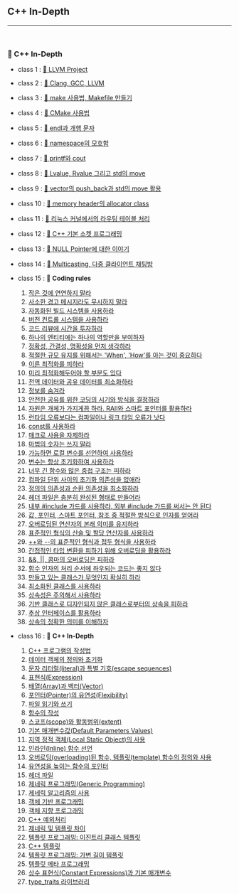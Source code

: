 ## C++ In-Depth

***

<br>

### :pushpin: C++ In-Depth

- class 1 : [:page_facing_up: LLVM Project](https://github.com/Lee-HyeongSeok/Tech-For-Developer/blob/master/Tech/c%2B%2BIn-Depth/LLVM%20project.md)

- class 2 : [:page_facing_up: Clang, GCC, LLVM](https://github.com/Lee-HyeongSeok/Tech-For-Developer/blob/master/Tech/c%2B%2BIn-Depth/LLVM%20project.md)

- class 3 : [:page_facing_up: make 사용법, Makefile 만들기](https://github.com/Lee-HyeongSeok/Tech-For-Developer/blob/master/Tech/c%2B%2BIn-Depth/make%20%EC%82%AC%EC%9A%A9%EB%B2%95.md)

- class 4 : [:page_facing_up: CMake 사용법](https://github.com/Lee-HyeongSeok/Tech-For-Developer/blob/master/Tech/c%2B%2BIn-Depth/CMake%20%EC%82%AC%EC%9A%A9%EB%B2%95.md)

- class 5 : [:page_facing_up: endl과 개행 문자](https://github.com/Lee-HyeongSeok/Tech-For-Developer/blob/master/Tech/c%2B%2BIn-Depth/endl%EA%B3%BC%20%EA%B0%9C%ED%96%89%EB%AC%B8%EC%9E%90.md)

- class 6 : [:page_facing_up: namespace의 모호함](https://github.com/Lee-HyeongSeok/Tech-For-Developer/blob/master/Tech/c%2B%2BIn-Depth/namespace%EC%9D%98%20%EB%AA%A8%ED%98%B8%ED%95%A8.md)

- class 7 : [:page_facing_up: printf와 cout](https://github.com/Lee-HyeongSeok/Tech-For-Developer/blob/master/Tech/c%2B%2BIn-Depth/printf%20%26%20cout.md)

- class 8 : [:page_facing_up: Lvalue, Rvalue 그리고 std의 move](https://github.com/Lee-HyeongSeok/Tech-For-Developer/blob/master/Tech/c%2B%2BIn-Depth/Lvalue%2C%20Rvalue%20%EA%B7%B8%EB%A6%AC%EA%B3%A0%20std%EC%9D%98move.md)

- class 9 : [:page_facing_up: vector의 push_back과 std의 move 활용](https://github.com/Lee-HyeongSeok/Tech-For-Developer/blob/master/Tech/c%2B%2BIn-Depth/vector%EC%9D%98push_back%EA%B3%BC%20std%EC%9D%98%20move.md)

- class 10 : [:page_facing_up: memory header의 allocator class](https://github.com/Lee-HyeongSeok/Tech-For-Developer/blob/master/Tech/c%2B%2BIn-Depth/Memory%20%ED%97%A4%EB%8D%94%EC%9D%98%20allocator%20class.md)

- class 11 : [:page_facing_up: 리눅스 커널에서의 라우팅 테이블 처리](https://github.com/Lee-HyeongSeok/Tech-For-Developer/blob/master/Tech/c%2B%2BIn-Depth/%EB%A6%AC%EB%88%85%EC%8A%A4%20%EC%BB%A4%EB%84%90%EC%97%90%EC%84%9C%EC%9D%98%20%EB%9D%BC%EC%9A%B0%ED%8C%85%20%ED%85%8C%EC%9D%B4%EB%B8%94%20%EC%B2%98%EB%A6%AC.md)

- class 12 : [:page_facing_up: C++ 기본 소켓 프로그래밍](https://github.com/Lee-HyeongSeok/Tech-For-Developer/blob/master/Tech/c%2B%2BIn-Depth/C%2B%2B%20Network%20Programming.md)

- class 13 : [:page_facing_up: NULL Pointer에 대한 이야기](https://github.com/Lee-HyeongSeok/Tech-For-Developer/blob/master/Tech/c%2B%2BIn-Depth/Null%20%ED%8F%AC%EC%9D%B8%ED%84%B0.md)

- class 14 : [:page_facing_up: Multicasting, 다중 클라이언트 채팅방](https://github.com/Lee-HyeongSeok/Tech-For-Developer/tree/master/Tech/c%2B%2BIn-Depth/Multicasting%20Programming)

- class 15 : :page_facing_up: **Coding rules**
  1. [작은 것에 연연하지 말라](https://github.com/Lee-HyeongSeok/Tech-For-Developer/blob/master/Tech/c%2B%2BIn-Depth/c%2B%2B%20coding%20rules/C%2B%2B%20In-Depth%20Coding%20rules(class%201).md)
  2. [사소한 경고 메시지라도 무시하지 말라](https://github.com/Lee-HyeongSeok/Tech-For-Developer/blob/master/Tech/c%2B%2BIn-Depth/c%2B%2B%20coding%20rules/C%2B%2B%20In-Depth%20Coding%20rules(class%202).md)
  3. [자동화된 빌드 시스템을 사용하라](https://github.com/Lee-HyeongSeok/Tech-For-Developer/blob/master/Tech/c%2B%2BIn-Depth/c%2B%2B%20coding%20rules/C%2B%2B%20In-Depth%20Coding%20rules(class%203).md)
  4. [버전 컨트롤 시스템을 사용하라](https://github.com/Lee-HyeongSeok/Tech-For-Developer/blob/master/Tech/c%2B%2BIn-Depth/c%2B%2B%20coding%20rules/C%2B%2B%20In-Depth%20Coding%20rules(class%204).md)
  5. [코드 리뷰에 시간을 투자하라](https://github.com/Lee-HyeongSeok/Tech-For-Developer/blob/master/Tech/c%2B%2BIn-Depth/c%2B%2B%20coding%20rules/C%2B%2B%20In-Depth%20Coding%20rules(class%205).md)
  6. [하나의 엔티티에는 하나의 역할만을 부여하자](https://github.com/Lee-HyeongSeok/Tech-For-Developer/blob/master/Tech/c%2B%2BIn-Depth/c%2B%2B%20coding%20rules/C%2B%2B%20In-Depth%20Coding%20rules(class%206).md)
  7. [정확성, 간결성, 명확성을 먼저 생각하라](https://github.com/Lee-HyeongSeok/Tech-For-Developer/blob/master/Tech/c%2B%2BIn-Depth/c%2B%2B%20coding%20rules/C%2B%2B%20In-Depth%20Coding%20rules(class%207).md)
  8. [적절한 규모 유지를 위해서는 'When', 'How'를 아는 것이 중요하다](https://github.com/Lee-HyeongSeok/Tech-For-Developer/blob/master/Tech/c%2B%2BIn-Depth/c%2B%2B%20coding%20rules/C%2B%2B%20In-Depth%20Coding%20rules(class%208).md)
  9. [이른 최적화를 피하라](https://github.com/Lee-HyeongSeok/Tech-For-Developer/blob/master/Tech/c%2B%2BIn-Depth/c%2B%2B%20coding%20rules/C%2B%2B%20In-Depth%20Coding%20rules(class%209).md)
  10. [미리 최적화해두어야 할 부분도 있다](https://github.com/Lee-HyeongSeok/Tech-For-Developer/blob/master/Tech/c%2B%2BIn-Depth/c%2B%2B%20coding%20rules/C%2B%2B%20In-Depth%20Coding%20rules(class%2010).md)
  11. [전역 데이터와 공유 데이터를 최소화하라](https://github.com/Lee-HyeongSeok/Tech-For-Developer/blob/master/Tech/c%2B%2BIn-Depth/c%2B%2B%20coding%20rules/C%2B%2B%20In-Depth%20Coding%20rules(class%2011).md)
  12. [정보를 숨겨라](https://github.com/Lee-HyeongSeok/Tech-For-Developer/blob/master/Tech/c%2B%2BIn-Depth/c%2B%2B%20coding%20rules/C%2B%2B%20In-Depth%20Coding%20rules(class%2012).md)
  13. [안전한 공유를 위한 코딩의 시기와 방식을 결정하라](https://github.com/Lee-HyeongSeok/Tech-For-Developer/blob/master/Tech/c%2B%2BIn-Depth/c%2B%2B%20coding%20rules/C%2B%2B%20In-Depth%20Coding%20rules(class%2013).md)
  14. [자원은 개체가 가지게끔 하라. RAII와 스마트 포인터를 활용하라](https://github.com/Lee-HyeongSeok/Tech-For-Developer/blob/master/Tech/c%2B%2BIn-Depth/c%2B%2B%20coding%20rules/C%2B%2B%20In-Depth%20Coding%20rules(class%2014).md)
  15. [런타임 오류보다는 컴파일이나 링크 타임 오류가 낫다](https://github.com/Lee-HyeongSeok/Tech-For-Developer/blob/master/Tech/c%2B%2BIn-Depth/c%2B%2B%20coding%20rules/C%2B%2B%20In-Depth%20Coding%20rules(class%2015).md)
  16. [const를 사용하라](https://github.com/Lee-HyeongSeok/Tech-For-Developer/blob/master/Tech/c%2B%2BIn-Depth/c%2B%2B%20coding%20rules/C%2B%2B%20In-Depth%20Coding%20rules(class%2016).md)
  17. [매크로 사용을 자제하라](https://github.com/Lee-HyeongSeok/Tech-For-Developer/blob/master/Tech/c%2B%2BIn-Depth/c%2B%2B%20coding%20rules/C%2B%2B%20In-Depth%20Coding%20rules(class%2017).md)
  18. [마법의 숫자는 쓰지 말라](https://github.com/Lee-HyeongSeok/Tech-For-Developer/blob/master/Tech/c%2B%2BIn-Depth/c%2B%2B%20coding%20rules/C%2B%2B%20In-Depth%20Coding%20rules(class%2018).md)
  19. [가능하면 로컬 변수를 선언하여 사용하라](https://github.com/Lee-HyeongSeok/Tech-For-Developer/blob/master/Tech/c%2B%2BIn-Depth/c%2B%2B%20coding%20rules/C%2B%2B%20In-Depth%20Coding%20rules(class%2019).md)
  20. [변수는 항상 초기화하여 사용하라](https://github.com/Lee-HyeongSeok/Tech-For-Developer/blob/master/Tech/c%2B%2BIn-Depth/c%2B%2B%20coding%20rules/C%2B%2B%20In-Depth%20Coding%20rules(class%2020).md)
  21. [너무 긴 함수와 많은 중첩 구조는 피하라](https://github.com/Lee-HyeongSeok/Tech-For-Developer/blob/master/Tech/c%2B%2BIn-Depth/c%2B%2B%20coding%20rules/C%2B%2B%20In-Depth%20Coding%20rules(class%2021).md)
  22. [컴파일 단위 사이의 초기화 의존성을 없애라](https://github.com/Lee-HyeongSeok/Tech-For-Developer/blob/master/Tech/c%2B%2BIn-Depth/c%2B%2B%20coding%20rules/C%2B%2B%20In-Depth%20Coding%20rules(class%2022).md)
  23. [정의의 의존성과 순환 의존성을 최소화하라](https://github.com/Lee-HyeongSeok/Tech-For-Developer/blob/master/Tech/c%2B%2BIn-Depth/c%2B%2B%20coding%20rules/C%2B%2B%20In-Depth%20Coding%20rules(class%2023).md)
  24. [헤더 파일은 충분히 완성된 형태로 만들어라](https://github.com/Lee-HyeongSeok/Tech-For-Developer/blob/master/Tech/c%2B%2BIn-Depth/c%2B%2B%20coding%20rules/C%2B%2B%20In-Depth%20Coding%20rules(class%2024).md)
  25. [내부 #include 가드를 사용하라, 외부 #include 가드를 써서는 안 된다](https://github.com/Lee-HyeongSeok/Tech-For-Developer/blob/master/Tech/c%2B%2BIn-Depth/c%2B%2B%20coding%20rules/C%2B%2B%20In-Depth%20Coding%20rules(class%2025).md)
  26. [값, 포인터, 스마트 포인터, 참조 중 적절한 방식으로 인자를 얻어라](https://github.com/Lee-HyeongSeok/Tech-For-Developer/blob/master/Tech/c%2B%2BIn-Depth/c%2B%2B%20coding%20rules/C%2B%2B%20In-Depth%20Coding%20rules(class%2026).md)
  27. [오버로딩된 연산자의 본래 의미를 유지하라](https://github.com/Lee-HyeongSeok/Tech-For-Developer/blob/master/Tech/c%2B%2BIn-Depth/c%2B%2B%20coding%20rules/C%2B%2B%20In-Depth%20Coding%20rules(class%2027).md)
  28. [표준적인 형식의 산술 및 할당 연산자를 사용하라](https://github.com/Lee-HyeongSeok/Tech-For-Developer/blob/master/Tech/c%2B%2BIn-Depth/c%2B%2B%20coding%20rules/C%2B%2B%20In-Depth%20Coding%20rules(class%2028).md)
  29. [++와 --의 표준적인 형식과 접두 형식을 사용하라](https://github.com/Lee-HyeongSeok/Tech-For-Developer/blob/master/Tech/c%2B%2BIn-Depth/c%2B%2B%20coding%20rules/C%2B%2B%20In-Depth%20Coding%20rules(class%2029).md)
  30. [간접적인 타입 변환을 피하기 위해 오버로딩을 활용하라](https://github.com/Lee-HyeongSeok/Tech-For-Developer/blob/master/Tech/c%2B%2BIn-Depth/c%2B%2B%20coding%20rules/C%2B%2B%20In-Depth%20Coding%20rules(class%2030).md)
  31. [&&, ||, 콤마의 오버로딩은 피하라](https://github.com/Lee-HyeongSeok/Tech-For-Developer/blob/master/Tech/c%2B%2BIn-Depth/c%2B%2B%20coding%20rules/C%2B%2B%20In-Depth%20Coding%20rules(class%2031).md)
  32. [함수 인자의 처리 순서에 좌우되는 코드는 좋지 않다](https://github.com/Lee-HyeongSeok/Tech-For-Developer/blob/master/Tech/c%2B%2BIn-Depth/c%2B%2B%20coding%20rules/C%2B%2B%20In-Depth%20Coding%20rules(class%2032).md)
  33. [만들고 있는 클래스가 무엇인지 확실히 하라](https://github.com/Lee-HyeongSeok/Tech-For-Developer/blob/master/Tech/c%2B%2BIn-Depth/c%2B%2B%20coding%20rules/C%2B%2B%20In-Depth%20Coding%20rules(class%2033).md)
  34. [최소화된 클래스를 사용하라](https://github.com/Lee-HyeongSeok/Tech-For-Developer/blob/master/Tech/c%2B%2BIn-Depth/c%2B%2B%20coding%20rules/C%2B%2B%20In-Depth%20Coding%20rules(class%2034).md)
  35. [상속성은 주의해서 사용하라](https://github.com/Lee-HyeongSeok/Tech-For-Developer/blob/master/Tech/c%2B%2BIn-Depth/c%2B%2B%20coding%20rules/C%2B%2B%20In-Depth%20Coding%20rules(class%2035).md)
  36. [기반 클래스로 디자인되지 않은 클래스로부터의 상속을 피하라](https://github.com/Lee-HyeongSeok/Tech-For-Developer/blob/master/Tech/c%2B%2BIn-Depth/c%2B%2B%20coding%20rules/C%2B%2B%20In-Depth%20Coding%20rules(class%2036).md)
  37. [추상 인터페이스를 활용하라](https://github.com/Lee-HyeongSeok/Tech-For-Developer/blob/master/Tech/c%2B%2BIn-Depth/c%2B%2B%20coding%20rules/C%2B%2B%20In-Depth%20Coding%20rules(class%2037).md)
  38. [상속의 정확한 의미를 이해하자](https://github.com/Lee-HyeongSeok/Tech-For-Developer/blob/master/Tech/c%2B%2BIn-Depth/c%2B%2B%20coding%20rules/C%2B%2B%20In-Depth%20Coding%20rules(class%2038).md)
  
- class 16 : :page_facing_up: **C++ In-Depth**
  1. [C++ 프로그램의 작성법](https://github.com/Lee-HyeongSeok/Tech-For-Developer/blob/master/Tech/c%2B%2BIn-Depth/c%2B%2B%20in-depth/%5B1%5DC%2B%2B%20%ED%94%84%EB%A1%9C%EA%B7%B8%EB%9E%A8%EC%9D%98%20%EC%9E%91%EC%84%B1%EB%B2%95.md)
  2. [데이터 객체의 정의와 초기화](https://github.com/Lee-HyeongSeok/Tech-For-Developer/blob/master/Tech/c%2B%2BIn-Depth/c%2B%2B%20in-depth/%5B2%5D%EB%8D%B0%EC%9D%B4%ED%84%B0%20%EA%B0%9D%EC%B2%B4(data%20object)%EC%9D%98%20%EC%A0%95%EC%9D%98(definition)%EC%99%80%20%EC%B4%88%EA%B8%B0%ED%99%94.md)
  3. [문자 리터럴(literal)과 특별 기호(escape sequences)](https://github.com/Lee-HyeongSeok/Tech-For-Developer/blob/master/Tech/c%2B%2BIn-Depth/c%2B%2B%20in-depth/%5B3%5D%EB%AC%B8%EC%9E%90%20%EB%A6%AC%ED%84%B0%EB%9F%B4(literal)%EA%B3%BC%20%ED%8A%B9%EB%B3%84%20%EA%B8%B0%ED%98%B8.md)
  4. [표현식(Expression)](https://github.com/Lee-HyeongSeok/Tech-For-Developer/blob/master/Tech/c%2B%2BIn-Depth/c%2B%2B%20in-depth/%5B4%5D%ED%91%9C%ED%98%84%EC%8B%9D(Expression).md)
  5. [배열(Array)과 벡터(Vector)](https://github.com/Lee-HyeongSeok/Tech-For-Developer/blob/master/Tech/c%2B%2BIn-Depth/c%2B%2B%20in-depth/%5B5%5D%EB%B0%B0%EC%97%B4(Array)%EA%B3%BC%20%EB%B2%A1%ED%84%B0(vector).md)
  6. [포인터(Pointer)의 유연성(Flexibility)](https://github.com/Lee-HyeongSeok/Tech-For-Developer/blob/master/Tech/c%2B%2BIn-Depth/c%2B%2B%20in-depth/%5B6%5D%ED%8F%AC%EC%9D%B8%ED%84%B0(Pointer)%EC%9D%98%20%EC%9C%A0%EC%97%B0%EC%84%B1(Flexibility).md)
  7. [파일 읽기와 쓰기](https://github.com/Lee-HyeongSeok/Tech-For-Developer/blob/master/Tech/c%2B%2BIn-Depth/c%2B%2B%20in-depth/%5B7%5D%ED%8C%8C%EC%9D%BC%20%EC%9D%BD%EA%B8%B0%EC%99%80%20%EC%93%B0%EA%B8%B0.md)
  8. [함수의 작성](https://github.com/Lee-HyeongSeok/Tech-For-Developer/blob/master/Tech/c%2B%2BIn-Depth/c%2B%2B%20in-depth/%5B8%5D%ED%95%A8%EC%88%98%EC%9D%98%20%EC%9E%91%EC%84%B1.md)
  9. [스코프(scope)와 활동범위(extent)](https://github.com/Lee-HyeongSeok/Tech-For-Developer/blob/master/Tech/c%2B%2BIn-Depth/c%2B%2B%20in-depth/%5B9%5D%EC%8A%A4%EC%BD%94%ED%94%84(scope)%EC%99%80%20%ED%99%9C%EB%8F%99%20%EB%B2%94%EC%9C%84(extent).md)
  10. [기본 매개변수값(Default Parameters Values)](https://github.com/Lee-HyeongSeok/Tech-For-Developer/blob/master/Tech/c%2B%2BIn-Depth/c%2B%2B%20in-depth/%5B10%5D%EA%B8%B0%EB%B3%B8%20%EB%A7%A4%EA%B0%9C%EB%B3%80%EC%88%98%EA%B0%92(Default%20Parameters%20Values).md)
  11. [지역 정적 객체(Local Static Object)의 사용](https://github.com/Lee-HyeongSeok/Tech-For-Developer/blob/master/Tech/c%2B%2BIn-Depth/c%2B%2B%20in-depth/%5B11%5D%EC%A7%80%EC%97%AD%20%EC%A0%95%EC%A0%81%20%EA%B0%9D%EC%B2%B4(Local%20Static%20Object)%EC%9D%98%20%EC%82%AC%EC%9A%A9.md)
  12. [인라인(Inline) 함수 선언](https://github.com/Lee-HyeongSeok/Tech-For-Developer/blob/master/Tech/c%2B%2BIn-Depth/c%2B%2B%20in-depth/%5B12%5D%EC%9D%B8%EB%9D%BC%EC%9D%B8(Inline)%20%ED%95%A8%EC%88%98%20%EC%84%A0%EC%96%B8.md)
  13. [오버로딩(overloading)된 함수, 템플릿(template) 함수의 정의와 사용](https://github.com/Lee-HyeongSeok/Tech-For-Developer/blob/master/Tech/c%2B%2BIn-Depth/c%2B%2B%20in-depth/%5B13%5D%EC%98%A4%EB%B2%84%EB%A1%9C%EB%94%A9(overloading)%EB%90%9C%20%ED%95%A8%EC%88%98%2C%20%ED%85%9C%ED%94%8C%EB%A6%BF(template)%20%ED%95%A8%EC%88%98%EC%9D%98%20%EC%A0%95%EC%9D%98%EC%99%80%20%EC%82%AC%EC%9A%A9.md)
  14. [유연성을 높이는 함수의 포인터](https://github.com/Lee-HyeongSeok/Tech-For-Developer/blob/master/Tech/c%2B%2BIn-Depth/c%2B%2B%20in-depth/%5B14%5D%EC%9C%A0%EC%97%B0%EC%84%B1%EC%9D%84%20%EB%86%92%EC%9D%B4%EB%8A%94%20%ED%95%A8%EC%88%98%EC%9D%98%20%ED%8F%AC%EC%9D%B8%ED%84%B0.md)
  15. [헤더 파일](https://github.com/Lee-HyeongSeok/Tech-For-Developer/blob/master/Tech/c%2B%2BIn-Depth/c%2B%2B%20in-depth/%5B15%5D%ED%97%A4%EB%8D%94%20%ED%8C%8C%EC%9D%BC(Header%20File).md)
  16. [제네릭 프로그래밍(Generic Programming)](https://github.com/Lee-HyeongSeok/Tech-For-Developer/blob/master/Tech/c%2B%2BIn-Depth/c%2B%2B%20in-depth/%5B16%5D%EC%A0%9C%EB%84%A4%EB%A6%AD%20%ED%94%84%EB%A1%9C%EA%B7%B8%EB%9E%98%EB%B0%8D(Generic%20Programming).md)
  17. [제네릭 알고리즘의 사용](https://github.com/Lee-HyeongSeok/Tech-For-Developer/blob/master/Tech/c%2B%2BIn-Depth/c%2B%2B%20in-depth/%5B17%5D%EC%A0%9C%EB%84%A4%EB%A6%AD%20%EC%95%8C%EA%B3%A0%EB%A6%AC%EC%A6%98%EC%9D%98%20%EC%82%AC%EC%9A%A9.md)
  18. [객체 기반 프로그래밍](https://github.com/Lee-HyeongSeok/Tech-For-Developer/blob/master/Tech/c%2B%2BIn-Depth/c%2B%2B%20in-depth/%5B18%5D%EA%B0%9D%EC%B2%B4%20%EA%B8%B0%EB%B0%98%20%ED%94%84%EB%A1%9C%EA%B7%B8%EB%9E%98%EB%B0%8D.md)
  19. [객체 지향 프로그래밍](https://github.com/Lee-HyeongSeok/Tech-For-Developer/blob/master/Tech/c%2B%2BIn-Depth/c%2B%2B%20in-depth/%5B19%5D%EA%B0%9D%EC%B2%B4%20%EC%A7%80%ED%96%A5%20%ED%94%84%EB%A1%9C%EA%B7%B8%EB%9E%98%EB%B0%8D.md)
  20. [C++ 예외처리](https://github.com/Lee-HyeongSeok/Tech-For-Developer/blob/master/Tech/c%2B%2BIn-Depth/c%2B%2B%20in-depth/%5B20%5D%EC%98%88%EC%99%B8%EC%B2%98%EB%A6%AC.md)
  21. [제네릭 및 템플릿 차이](https://github.com/Lee-HyeongSeok/Tech-For-Developer/blob/master/Tech/c%2B%2BIn-Depth/c%2B%2B%20in-depth/%5B21%5D%EC%A0%9C%EB%84%A4%EB%A6%AD%20%EB%B0%8F%20%ED%85%9C%ED%94%8C%EB%A6%BF.md)
  22. [템플릿 프로그래밍: 이진트리 클래스 템플릿](https://github.com/Lee-HyeongSeok/Tech-For-Developer/blob/master/Tech/c%2B%2BIn-Depth/c%2B%2B%20in-depth/%5B22%5D%ED%85%9C%ED%94%8C%EB%A6%BF%20%ED%94%84%EB%A1%9C%EA%B7%B8%EB%9E%98%EB%B0%8D(template%20programming)%20-%20%EC%9D%B4%EC%A7%84%ED%8A%B8%EB%A6%AC%20%ED%81%B4%EB%9E%98%EC%8A%A4%20%ED%85%9C%ED%94%8C%EB%A6%BF.md)
  23. [C++ 템플릿](https://github.com/Lee-HyeongSeok/Tech-For-Developer/blob/master/Tech/c%2B%2BIn-Depth/c%2B%2B%20in-depth/%5B23%5Dc%2B%2B%20%ED%85%9C%ED%94%8C%EB%A6%BF.md)
  24. [템플릿 프로그래밍: 가변 길이 템플릿](https://github.com/Lee-HyeongSeok/Tech-For-Developer/blob/master/Tech/c%2B%2BIn-Depth/c%2B%2B%20in-depth/%5B24%5D%ED%85%9C%ED%94%8C%EB%A6%BF%20%ED%94%84%EB%A1%9C%EA%B7%B8%EB%9E%98%EB%B0%8D%20-%20%EA%B0%80%EB%B3%80%20%EA%B8%B8%EC%9D%B4%20%ED%85%9C%ED%94%8C%EB%A6%BF.md)
  25. [템플릿 메타 프로그래밍](https://github.com/Lee-HyeongSeok/Tech-For-Developer/blob/master/Tech/c%2B%2BIn-Depth/c%2B%2B%20in-depth/%5B25%5D%ED%85%9C%ED%94%8C%EB%A6%BF%20%EB%A9%94%ED%83%80%20%ED%94%84%EB%A1%9C%EA%B7%B8%EB%9E%98%EB%B0%8D(Template%20Meta%20Programming).md)
  26. [상수 표현식(Constant Expressions)과 기본 매개변수](https://github.com/Lee-HyeongSeok/Tech-For-Developer/blob/master/Tech/c%2B%2BIn-Depth/c%2B%2B%20in-depth/%5B26%5D%EC%83%81%EC%88%98%20%ED%91%9C%ED%98%84%EC%8B%9D(Constant%20Expressions)%EA%B3%BC%20%EA%B8%B0%EB%B3%B8%20%EB%A7%A4%EA%B0%9C%EB%B3%80%EC%88%98.md)
  27. [type_traits 라이브러리](https://github.com/Lee-HyeongSeok/Tech-For-Developer/blob/master/Tech/c%2B%2BIn-Depth/c%2B%2B%20in-depth/%5B27%5Dtype_traits%20%EB%9D%BC%EC%9D%B4%EB%B8%8C%EB%9F%AC%EB%A6%AC.md)
  
  
  
